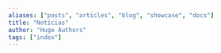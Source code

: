 ```yaml
---
aliases: ["posts", "articles", "blog", "showcase", "docs"]
title: "Notícias"
author: "Hugo Authors"
tags: ["index"]
---
```

